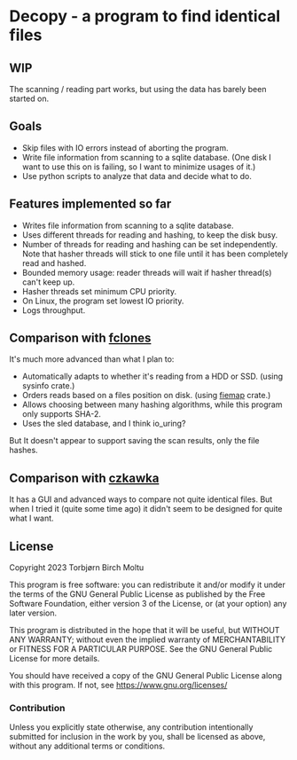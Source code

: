 # Decopy - a program to find identical files

## WIP

The scanning / reading part works, but using the data has barely been started on.

## Goals

* Skip files with IO errors instead of aborting the program.
* Write file information from scanning to a sqlite database.
  (One disk I want to use this on is failing, so I want to minimize usages of it.)
* Use python scripts to analyze that data and decide what to do.

## Features implemented so far

* Writes file information from scanning to a sqlite database.
* Uses different threads for reading and hashing, to keep the disk busy.
* Number of threads for reading and hashing can be set independently.
  Note that hasher threads will stick to one file until it has been completely read and hashed.
* Bounded memory usage: reader threads will wait if hasher thread(s) can't keep up.
* Hasher threads set minimum CPU priority.
* On Linux, the program set lowest IO priority.
* Logs throughput.

## Comparison with [fclones](https://github.com/pkolaczk/fclones)

It's much more advanced than what I plan to:

* Automatically adapts to whether it's reading from a HDD or SSD. (using sysinfo crate.)
* Orders reads based on a files position on disk. (using [fiemap](https://docs.rs/fiemap/latest/fiemap/) crate.)
* Allows choosing between many hashing algorithms, while this program only supports SHA-2.
* Uses the sled database, and I think io_uring?

But It doesn't appear to support saving the scan results, only the file hashes.

## Comparison with [czkawka](https://github.com/qarmin/czkawka)

It has a GUI and advanced ways to compare not quite identical files.
But when I tried it (quite some time ago) it didn't seem to be designed for quite what I want.

## License

Copyright 2023 Torbjørn Birch Moltu

This program is free software: you can redistribute it and/or modify it under the
terms of the GNU General Public License as published by the Free Software Foundation,
either version 3 of the License, or (at your option) any later version.

This program is distributed in the hope that it will be useful, but WITHOUT ANY WARRANTY;
without even the implied warranty of MERCHANTABILITY or FITNESS FOR A PARTICULAR PURPOSE.
See the GNU General Public License for more details.

You should have received a copy of the GNU General Public License along with this program.
If not, see https://www.gnu.org/licenses/

### Contribution

Unless you explicitly state otherwise, any contribution intentionally
submitted for inclusion in the work by you, shall be licensed as above,
without any additional terms or conditions.
